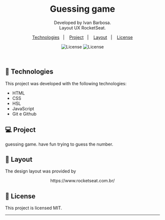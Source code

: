 <h1 align="center"> Guessing game </h1>

<p align="center">
Developed by Ivan Barbosa.<br>
Layout UX RocketSeat.
</p>

<p align="center">
  <a href="#-technologies">Technologies</a>&nbsp;&nbsp;&nbsp;|&nbsp;&nbsp;&nbsp;
  <a href="#-project">Project</a>&nbsp;&nbsp;&nbsp;|&nbsp;&nbsp;&nbsp;
  <a href="#-layout">Layout</a>&nbsp;&nbsp;&nbsp;|&nbsp;&nbsp;&nbsp;
  <a href="#memo-license">License</a>
</p>

<p align="center">
  <img alt="License" src="./capa/Captura de Tela 2023-02-27 às 16.21.55.png">
  <img alt="License" src="./capa/Captura de Tela 2023-02-27 às 16.22.06.png">
</p>

<br>

## 🚀 Technologies

This project was developed with the following technologies:

- HTML
- CSS
- HSL
- JavaScript
- Git e Github

## 💻 Project

guessing game.
    have fun trying to guess the number.

## 🔖 Layout

The design layout was provided by
<p align="center">
https://www.rocketseat.com.br/
</p>

## 🔖 License

This project is licensed MIT.

---
